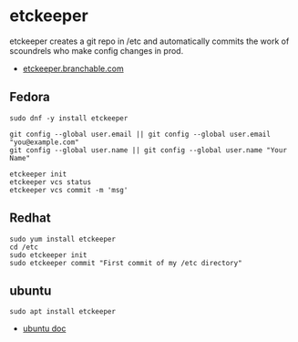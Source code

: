 # etckeeper

etckeeper creates a git repo in /etc and automatically commits
the work of scoundrels who make config changes in prod.

- [etckeeper.branchable.com](https://etckeeper.branchable.com/)

## Fedora

    sudo dnf -y install etckeeper

    git config --global user.email || git config --global user.email "you@example.com"
    git config --global user.name || git config --global user.name "Your Name"

    etckeeper init
    etckeeper vcs status
    etckeeper vcs commit -m 'msg'


## Redhat

    sudo yum install etckeeper
    cd /etc
    sudo etckeeper init
    sudo etckeeper commit "First commit of my /etc directory"


## ubuntu

    sudo apt install etckeeper

- [ubuntu doc](https://ubuntu.com/server/docs/tools-etckeeper)
